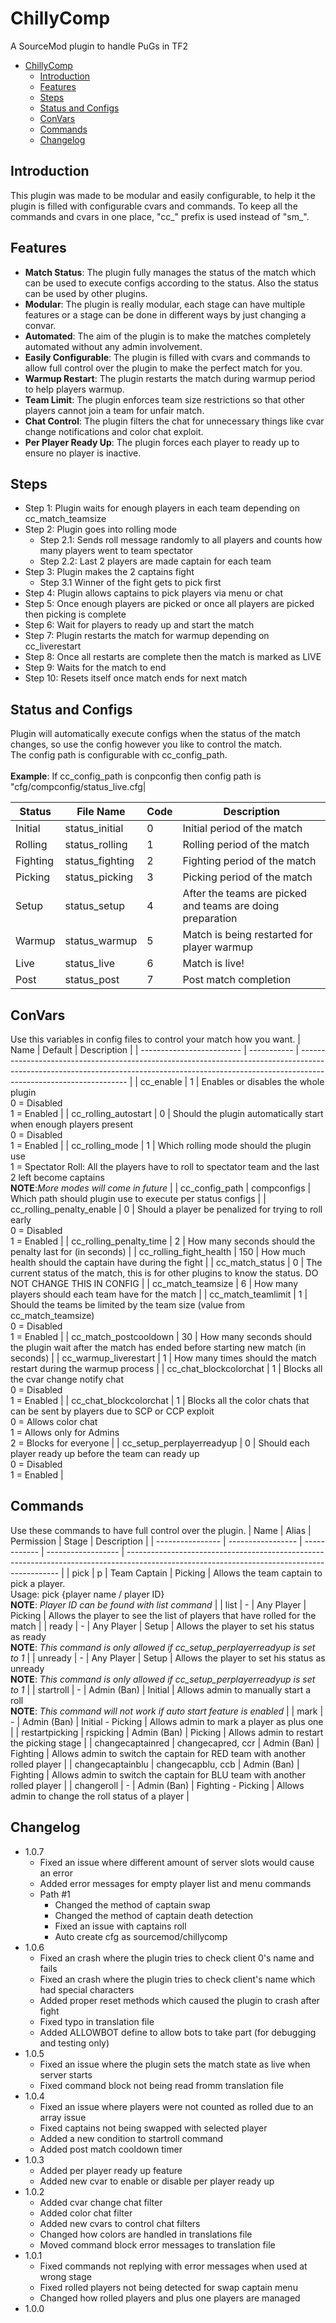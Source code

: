 # ChillyComp

A SourceMod plugin to handle PuGs in TF2

- [ChillyComp](#chillycomp)
  - [Introduction](#introduction)
  - [Features](#features)
  - [Steps](#steps)
  - [Status and Configs](#status-and-configs)
  - [ConVars](#convars)
  - [Commands](#commands)
  - [Changelog](#changelog)

## Introduction

This plugin was made to be modular and easily configurable, to help it the plugin is filled with configurable cvars and commands. To keep all the commands and cvars in one place, "cc_" prefix is used instead of "sm_".

## Features

- **Match Status**: The plugin fully manages the status of the match which can be used to execute configs according to the status. Also the status can be used by other plugins.
- **Modular**: The plugin is really modular, each stage can have multiple features or a stage can be done in different ways by just changing a convar.
- **Automated**: The aim of the plugin is to make the matches completely automated without any admin involvement.
- **Easily Configurable**: The plugin is filled with cvars and commands to allow full control over the plugin to make the perfect match for you.
- **Warmup Restart**: The plugin restarts the match during warmup period to help players warmup.
- **Team Limit**: The plugin enforces team size restrictions so that other players cannot join a team for unfair match.
- **Chat Control**: The plugin filters the chat for unnecessary things like cvar change notifications and color chat exploit.
- **Per Player Ready Up**: The plugin forces each player to ready up to ensure no player is inactive.

## Steps

- Step 1: Plugin waits for enough players in each team depending on cc_match_teamsize
- Step 2: Plugin goes into rolling mode
    - Step 2.1: Sends roll message randomly to all players and counts how many players went to team spectator
    - Step 2.2: Last 2 players are made captain for each team
- Step 3: Plugin makes the 2 captains fight
    - Step 3.1 Winner of the fight gets to pick first
- Step 4: Plugin allows captains to pick players via menu or chat
- Step 5: Once enough players are picked or once all players are picked then picking is complete
- Step 6: Wait for players to ready up and start the match
- Step 7: Plugin restarts the match for warmup depending on cc_liverestart
- Step 8: Once all restarts are complete then the match is marked as LIVE
- Step 9: Waits for the match to end
- Step 10: Resets itself once match ends for next match

## Status and Configs

Plugin will automatically execute configs when the status of the match changes, so use the config however you like to control the match.<br>
The config path is configurable with cc_config_path.<br>
<br>
**Example**: If cc_config_path is conpconfig then config path is<br>
"cfg/compconfig/status_live.cfg|

| Status   | File Name       | Code | Description                                                |
| -------- | --------------- | ---- | ---------------------------------------------------------- |
| Initial  | status_initial  | 0    | Initial period of the match                                |
| Rolling  | status_rolling  | 1    | Rolling period of the match                                |
| Fighting | status_fighting | 2    | Fighting period of the match                               |
| Picking  | status_picking  | 3    | Picking period of the match                                |
| Setup    | status_setup    | 4    | After the teams are picked and teams are doing preparation |
| Warmup   | status_warmup   | 5    | Match is being restarted for player warmup                 |
| Live     | status_live     | 6    | Match is live!                                             |
| Post     | status_post     | 7    | Post match completion                                      |

## ConVars

Use this variables in config files to control your match how you want.
| Name                      | Default     | Description                                                                                                                                                                                     |
| ------------------------- | ----------- | ----------------------------------------------------------------------------------------------------------------------------------------------------------------------------------------------- |
| cc_enable                 | 1           | Enables or disables the whole plugin<br>0 = Disabled<br>1 = Enabled                                                                                                                             |
| cc_rolling_autostart      | 0           | Should the plugin automatically start when enough players present<br>0 = Disabled<br>1 = Enabled                                                                                                |
| cc_rolling_mode           | 1           | Which rolling mode should the plugin use<br>1 = Spectator Roll: All the players have to roll to spectator team and the last 2 left become captains<br>**NOTE**:*More modes will come in future* |
| cc_config_path            | compconfigs | Which path should plugin use to execute per status configs                                                                                                                                      |
| cc_rolling_penalty_enable | 0           | Should a player be penalized for trying to roll early<br>0 = Disabled<br>1 = Enabled                                                                                                            |
| cc_rolling_penalty_time   | 2           | How many seconds should the penalty last for (in seconds)                                                                                                                                       |
| cc_rolling_fight_health   | 150         | How much health should the captain have during the fight                                                                                                                                        |
| cc_match_status           | 0           | The current status of the match, this is for other plugins to know the status. DO NOT CHANGE THIS IN CONFIG                                                                                   |
| cc_match_teamsize         | 6           | How many players should each team have for the match                                                                                                                                            |
| cc_match_teamlimit        | 1           | Should the teams be limited by the team size (value from cc_match_teamsize)<br>0 = Disabled<br>1 = Enabled                                                                                      |
| cc_match_postcooldown     | 30          | How many seconds should the plugin wait after the match has ended before starting new match (in seconds)                                                                                        |
| cc_warmup_liverestart     | 1           | How many times should the match restart during the warmup process                                                                                                                               |
| cc_chat_blockcolorchat    | 1           | Blocks all the cvar change notify chat<br>0 = Disabled<br>1 = Enabled                                                                                                                           |
| cc_chat_blockcolorchat    | 1           | Blocks all the color chats that can be sent by players due to SCP or CCP exploit<br>0 = Allows color chat<br>1 = Allows only for Admins<br>2 = Blocks for everyone                              |
| cc_setup_perplayerreadyup | 0           | Should each player ready up before the team can ready up<br>0 = Disabled<br>1 = Enabled                                                                                                         |

## Commands

Use these commands to have full control over the plugin.
| Name             | Alias             | Permission   | Stage              | Description                                                                                                                                 |
| ---------------- | ----------------- | ------------ | ------------------ | ------------------------------------------------------------------------------------------------------------------------------------------- |
| pick             | p                 | Team Captain | Picking            | Allows the team captain to pick a player.<br>Usage: pick  {player name / player ID}<br>**NOTE**: *Player ID can be found with list command* |
| list             | -                 | Any Player   | Picking            | Allows the player to see the list of players that have rolled for the match                                                                 |
| ready            | -                 | Any Player   | Setup              | Allows the player to set his status as ready<br>**NOTE**: *This command is only allowed if cc_setup_perplayerreadyup is set to 1*           |
| unready          | -                 | Any Player   | Setup              | Allows the player to set his status as unready<br>**NOTE**: *This command is only allowed if cc_setup_perplayerreadyup is set to 1*         |
| startroll        | -                 | Admin (Ban)  | Initial            | Allows admin to manually start a roll<br>**NOTE**: *This command will not work if auto start feature is enabled*                            |
| mark             | -                 | Admin (Ban)  | Initial - Picking  | Allows admin to mark a player as plus one                                                                                                   |
| restartpicking   | rspicking         | Admin (Ban)  | Picking            | Allows admin to restart the picking stage                                                                                                   |
| changecaptainred | changecapred, ccr | Admin (Ban)  | Fighting           | Allows admin to switch the captain for RED team with another rolled player                                                                  |
| changecaptainblu | changecapblu, ccb | Admin (Ban)  | Fighting           | Allows admin to switch the captain for BLU team with another rolled player                                                                  |
| changeroll       | -                 | Admin (Ban)  | Fighting - Picking | Allows admin to change the roll status of a player                                                                                          |

## Changelog

- 1.0.7
    - Fixed an issue where different amount of server slots would cause an error
    - Added error messages for empty player list and menu commands
    - Path #1
        - Changed the method of captain swap
        - Changed the method of captain death detection
        - Fixed an issue with captains roll
        - Auto create cfg as sourcemod/chillycomp
- 1.0.6
    - Fixed an crash where the plugin tries to check client 0's name and fails
    - Fixed an crash where the plugin tries to check client's name which had special characters
    - Added proper reset methods which caused the plugin to crash after fight
    - Fixed typo in translation file
    - Added ALLOWBOT define to allow bots to take part (for debugging and testing only)
- 1.0.5
    - Fixed an issue where the plugin sets the match state as live when server starts
    - Fixed command block not being read fromm translation file
- 1.0.4
    - Fixed an issue where players were not counted as rolled due to an array issue
    - Fixed captains not being swapped with selected player
    - Added a new condition to startroll command
    - Added post match cooldown timer
- 1.0.3
    - Added per player ready up feature
    - Added new cvar to enable or disable per player ready up
- 1.0.2
    - Added cvar change chat filter
    - Added color chat filter
    - Added new cvars to control chat filters
    - Changed how colors are handled in translations file
    - Moved command block error messages to translation file
- 1.0.1
    - Fixed commands not replying with error messages when used at wrong stage
    - Fixed rolled players not being detected for swap captain menu
    - Changed how rolled players and plus one players are managed
- 1.0.0